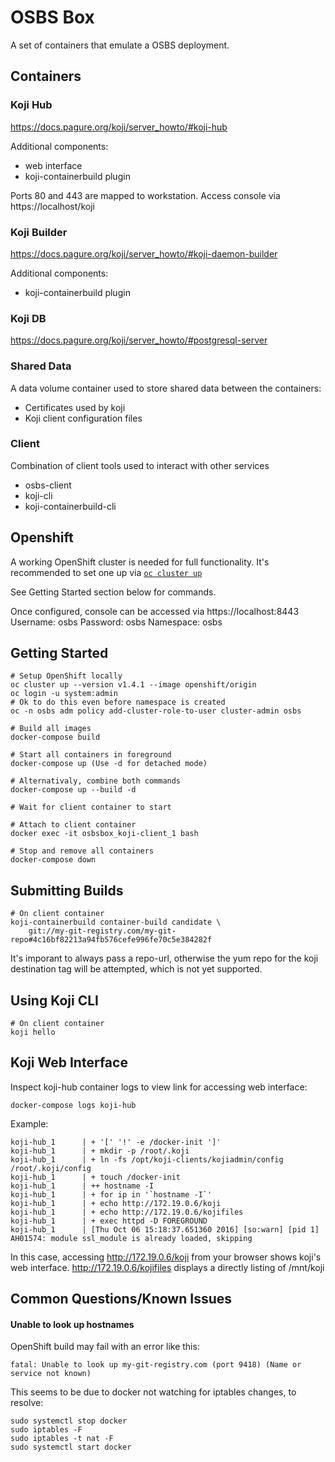 # OSBS Box

A set of containers that emulate a OSBS deployment.

## Containers

### Koji Hub
https://docs.pagure.org/koji/server_howto/#koji-hub

Additional components:
* web interface
* koji-containerbuild plugin

Ports 80 and 443 are mapped to workstation.
Access console via https://localhost/koji

### Koji Builder
https://docs.pagure.org/koji/server_howto/#koji-daemon-builder

Additional components:
* koji-containerbuild plugin

### Koji DB
https://docs.pagure.org/koji/server_howto/#postgresql-server

### Shared Data
A data volume container used to store shared data between
the containers:
* Certificates used by koji
* Koji client configuration files

### Client
Combination of client tools used to interact with other services
* osbs-client
* koji-cli
* koji-containerbuild-cli

## Openshift
A working OpenShift cluster is needed for full functionality.
It's recommended to set one up via
[`oc cluster up`](https://github.com/openshift/origin/blob/master/docs/cluster_up_down.md)

See Getting Started section below for commands.

Once configured, console can be accessed via https://localhost:8443
Username: osbs
Password: osbs
Namespace: osbs

## Getting Started

```
# Setup OpenShift locally
oc cluster up --version v1.4.1 --image openshift/origin
oc login -u system:admin
# Ok to do this even before namespace is created
oc -n osbs adm policy add-cluster-role-to-user cluster-admin osbs

# Build all images
docker-compose build

# Start all containers in foreground
docker-compose up (Use -d for detached mode)

# Alternativaly, combine both commands
docker-compose up --build -d

# Wait for client container to start

# Attach to client container
docker exec -it osbsbox_koji-client_1 bash

# Stop and remove all containers
docker-compose down
```

## Submitting Builds

```
# On client container
koji-containerbuild container-build candidate \
    git://my-git-registry.com/my-git-repo#4c16bf82213a94fb576cefe996fe70c5e384282f
```

It's imporant to always pass a repo-url, otherwise the yum repo for the koji destination tag
will be attempted, which is not yet supported.

## Using Koji CLI

```
# On client container
koji hello
```

## Koji Web Interface

Inspect koji-hub container logs to view link for accessing web interface:

```
docker-compose logs koji-hub
```

Example:
```
koji-hub_1      | + '[' '!' -e /docker-init ']'
koji-hub_1      | + mkdir -p /root/.koji
koji-hub_1      | + ln -fs /opt/koji-clients/kojiadmin/config /root/.koji/config
koji-hub_1      | + touch /docker-init
koji-hub_1      | ++ hostname -I
koji-hub_1      | + for ip in '`hostname -I`'
koji-hub_1      | + echo http://172.19.0.6/koji
koji-hub_1      | + echo http://172.19.0.6/kojifiles
koji-hub_1      | + exec httpd -D FOREGROUND
koji-hub_1      | [Thu Oct 06 15:18:37.651360 2016] [so:warn] [pid 1] AH01574: module ssl_module is already loaded, skipping

```
In this case, accessing http://172.19.0.6/koji from your browser shows koji's
web interface. http://172.19.0.6/kojifiles displays a directly listing of
/mnt/koji

## Common Questions/Known Issues

#### Unable to look up hostnames
OpenShift build may fail with an error like this:

`fatal: Unable to look up my-git-registry.com (port 9418) (Name or service not known)`

This seems to be due to docker not watching for iptables changes, to resolve:

```
sudo systemctl stop docker
sudo iptables -F
sudo iptables -t nat -F
sudo systemctl start docker
```
